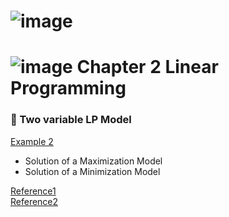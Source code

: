 # ![image](https://i.postimg.cc/NjL5ZVM3/6e695993-a1c0-400f-bda8-5d16b0990a7c.png)
# ![image](https://i.postimg.cc/SRVrs5c6/2-removebg-preview.png) Chapter 2 Linear Programming
### 🌷 Two variable LP Model
[Example 2](https://github.com/ppurify/Pycharm/blob/main/LinearProgramming/Example2_1.py)
- Solution of a Maximization Model  
- Solution of a Minimization Model

[Reference1](https://ibmdecisionoptimization.github.io/tutorials/html/Linear_Programming.html)  
[Reference2](https://medium.com/analytics-vidhya/python-api-of-docplex-for-solving-linear-programming-problems-6ab6f2e9b553)
